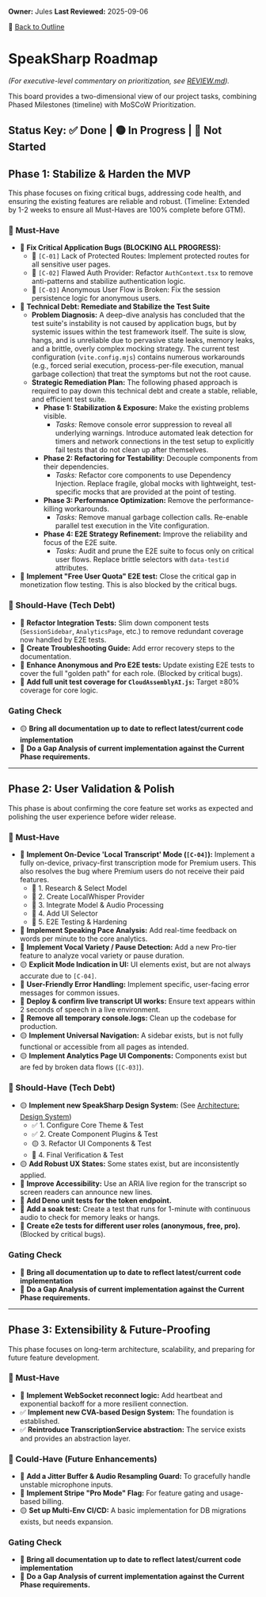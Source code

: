 **Owner:** Jules
**Last Reviewed:** 2025-09-06

🔗 [Back to Outline](./OUTLINE.md)

# SpeakSharp Roadmap
*(For executive-level commentary on prioritization, see [REVIEW.md](./REVIEW.md)).*

This board provides a two-dimensional view of our project tasks, combining Phased Milestones (timeline) with MoSCoW Prioritization.

Status Key: ✅ Done | 🟡 In Progress | 🔴 Not Started
---
## Phase 1: Stabilize & Harden the MVP
This phase focuses on fixing critical bugs, addressing code health, and ensuring the existing features are reliable and robust. (Timeline: Extended by 1-2 weeks to ensure all Must-Haves are 100% complete before GTM).

### 🎯 Must-Have
- 🔴 **Fix Critical Application Bugs (BLOCKING ALL PROGRESS):**
  - 🔴 `[C-01]` Lack of Protected Routes: Implement protected routes for all sensitive user pages.
  - 🔴 `[C-02]` Flawed Auth Provider: Refactor `AuthContext.tsx` to remove anti-patterns and stabilize authentication logic.
  - 🔴 `[C-03]` Anonymous User Flow is Broken: Fix the session persistence logic for anonymous users.
- 🔴 **Technical Debt: Remediate and Stabilize the Test Suite**
  - **Problem Diagnosis:** A deep-dive analysis has concluded that the test suite's instability is not caused by application bugs, but by systemic issues within the test framework itself. The suite is slow, hangs, and is unreliable due to pervasive state leaks, memory leaks, and a brittle, overly complex mocking strategy. The current test configuration (`vite.config.mjs`) contains numerous workarounds (e.g., forced serial execution, process-per-file execution, manual garbage collection) that treat the symptoms but not the root cause.
  - **Strategic Remediation Plan:** The following phased approach is required to pay down this technical debt and create a stable, reliable, and efficient test suite.
    - **Phase 1: Stabilization & Exposure:** Make the existing problems visible.
      - *Tasks:* Remove console error suppression to reveal all underlying warnings. Introduce automated leak detection for timers and network connections in the test setup to explicitly fail tests that do not clean up after themselves.
    - **Phase 2: Refactoring for Testability:** Decouple components from their dependencies.
      - *Tasks:* Refactor core components to use Dependency Injection. Replace fragile, global mocks with lightweight, test-specific mocks that are provided at the point of testing.
    - **Phase 3: Performance Optimization:** Remove the performance-killing workarounds.
      - *Tasks:* Remove manual garbage collection calls. Re-enable parallel test execution in the Vite configuration.
    - **Phase 4: E2E Strategy Refinement:** Improve the reliability and focus of the E2E suite.
      - *Tasks:* Audit and prune the E2E suite to focus only on critical user flows. Replace brittle selectors with `data-testid` attributes.
- 🔴 **Implement "Free User Quota" E2E test:** Close the critical gap in monetization flow testing. This is also blocked by the critical bugs.

### 🚧 Should-Have (Tech Debt)
- 🔴 **Refactor Integration Tests:** Slim down component tests (`SessionSidebar`, `AnalyticsPage`, etc.) to remove redundant coverage now handled by E2E tests.
- 🔴 **Create Troubleshooting Guide:** Add error recovery steps to the documentation.
- 🔴 **Enhance Anonymous and Pro E2E tests:** Update existing E2E tests to cover the full "golden path" for each role. (Blocked by critical bugs).
- 🔴 **Add full unit test coverage for `CloudAssemblyAI.js`:** Target ≥80% coverage for core logic.

### Gating Check
- 🟡 **Bring all documentation up to date to reflect latest/current code implementation**
- 🔴 **Do a Gap Analysis of current implementation against the Current Phase requirements.**

---
## Phase 2: User Validation & Polish
This phase is about confirming the core feature set works as expected and polishing the user experience before wider release.

### 🎯 Must-Have
- 🔴 **Implement On-Device 'Local Transcript' Mode (`[C-04]`):** Implement a fully on-device, privacy-first transcription mode for Premium users. This also resolves the bug where Premium users do not receive their paid features.
  - 🔴 1. Research & Select Model
  - 🔴 2. Create LocalWhisper Provider
  - 🔴 3. Integrate Model & Audio Processing
  - 🔴 4. Add UI Selector
  - 🔴 5. E2E Testing & Hardening
- 🔴 **Implement Speaking Pace Analysis:** Add real-time feedback on words per minute to the core analytics.
- 🔴 **Implement Vocal Variety / Pause Detection:** Add a new Pro-tier feature to analyze vocal variety or pause duration.
- 🟡 **Explicit Mode Indication in UI:** UI elements exist, but are not always accurate due to `[C-04]`.
- 🔴 **User-Friendly Error Handling:** Implement specific, user-facing error messages for common issues.
- 🔴 **Deploy & confirm live transcript UI works:** Ensure text appears within 2 seconds of speech in a live environment.
- 🔴 **Remove all temporary console.logs:** Clean up the codebase for production.
- 🟡 **Implement Universal Navigation:** A sidebar exists, but is not fully functional or accessible from all pages as intended.
- 🟡 **Implement Analytics Page UI Components:** Components exist but are fed by broken data flows (`[C-03]`).

### 🚧 Should-Have (Tech Debt)
- 🟡 **Implement new SpeakSharp Design System:** (See [Architecture: Design System](./ARCHITECTURE.md#2-frontend-architecture))
  - ✅ 1. Configure Core Theme & Test
  - ✅ 2. Create Component Plugins & Test
  - 🟡 3. Refactor UI Components & Test
  - 🔴 4. Final Verification & Test
- 🟡 **Add Robust UX States:** Some states exist, but are inconsistently applied.
- 🔴 **Improve Accessibility:** Use an ARIA live region for the transcript so screen readers can announce new lines.
- 🔴 **Add Deno unit tests for the token endpoint.**
- 🔴 **Add a soak test:** Create a test that runs for 1-minute with continuous audio to check for memory leaks or hangs.
- 🔴 **Create e2e tests for different user roles (anonymous, free, pro).** (Blocked by critical bugs).

### Gating Check
- 🔴 **Bring all documentation up to date to reflect latest/current code implementation**
- 🔴 **Do a Gap Analysis of current implementation against the Current Phase requirements.**

---
## Phase 3: Extensibility & Future-Proofing
This phase focuses on long-term architecture, scalability, and preparing for future feature development.

### 🎯 Must-Have
- 🔴 **Implement WebSocket reconnect logic:** Add heartbeat and exponential backoff for a more resilient connection.
- ✅ **Implement new CVA-based Design System:** The foundation is established.
- ✅ **Reintroduce TranscriptionService abstraction:** The service exists and provides an abstraction layer.

### 🌱 Could-Have (Future Enhancements)
- 🔴 **Add a Jitter Buffer & Audio Resampling Guard:** To gracefully handle unstable microphone inputs.
- 🔴 **Implement Stripe "Pro Mode" Flag:** For feature gating and usage-based billing.
- 🟡 **Set up Multi-Env CI/CD:** A basic implementation for DB migrations exists, but needs expansion.

### Gating Check
- 🔴 **Bring all documentation up to date to reflect latest/current code implementation**
- 🔴 **Do a Gap Analysis of current implementation against the Current Phase requirements.**
